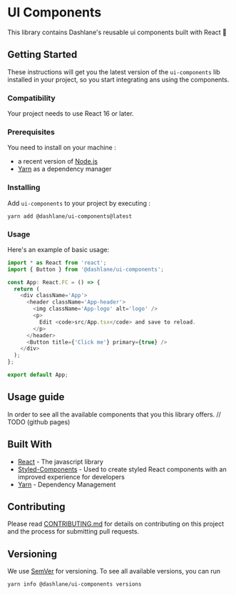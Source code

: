 # UI Components

This library contains Dashlane's reusable ui components built with React 🎉

## Getting Started

These instructions will get you the latest version of the `ui-components` lib installed in your project, so you start integrating ans using the components.

### Compatibility

Your project needs to use React 16 or later.

### Prerequisites

You need to install on your machine :

- a recent version of [Node.js](https://nodejs.org/)
- [Yarn](https://yarnpkg.com/lang/en/docs/install/#mac-stable) as a dependency manager

### Installing

Add `ui-components` to your project by executing :

```
yarn add @dashlane/ui-components@latest
```

### Usage

Here's an example of basic usage:

```typescript jsx
import * as React from 'react';
import { Button } from '@dashlane/ui-components';

const App: React.FC = () => {
  return (
    <div className='App'>
      <header className='App-header'>
        <img className='App-logo' alt='logo' />
        <p>
          Edit <code>src/App.tsx</code> and save to reload.
        </p>
      </header>
      <Button title={'Click me'} primary={true} />
    </div>
  );
};

export default App;
```

## Usage guide

In order to see all the available components that you this library offers.
// TODO (github pages)

## Built With

- [React](https://reactjs.org/) - The javascript library
- [Styled-Components](https://www.styled-components.com/) - Used to create styled React components with an improved experience for developers
- [Yarn](https://yarnpkg.com/lang/en/docs/) - Dependency Management

## Contributing

Please read [CONTRIBUTING.md](https://gist.github.com/PurpleBooth/b24679402957c63ec426) for details on contributing on this project and the process for submitting pull requests.

## Versioning

We use [SemVer](http://semver.org/) for versioning. To see all available versions, you can run

```
yarn info @dashlane/ui-components versions
```
